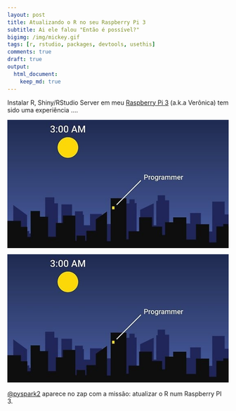 ```yaml
---
layout: post
title: Atualizando o R no seu Raspberry Pi 3
subtitle: Ai ele falou "Então é possível?"
bigimg: /img/mickey.gif
tags: [r, rstudio, packages, devtools, usethis]
comments: true
draft: true
output:
  html_document:
    keep_md: true
---
```


Instalar R, Shiny/RStudio Server em meu [Raspberry Pi 3](https://www.raspberrypi.org/products/raspberry-pi-3-model-b/) (a.k.a Verônica) tem sido uma experiência ....


<img src="/img/rasp1.jpg" style="display: block; margin: auto;" />


![](/img/rasp1.jpg)

[@pyspark2](https://twitter.com/pyspark2) aparece no zap com a missão: atualizar o R num Raspberry PI 3.







<script type="text/x-mathjax-config">
MathJax.Hub.Config({
  tex2jax: {inlineMath: [['$','$'], ['\\(','\\)']]}
});
</script>

<script type="text/javascript" async
  src="https://cdn.mathjax.org/mathjax/latest/MathJax.js?config=TeX-MML-AM_CHTML">
</script>
